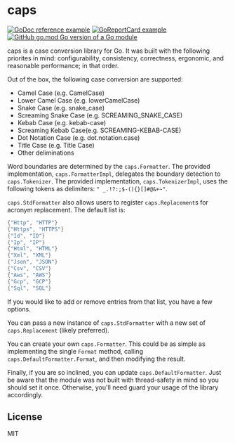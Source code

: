 # caps

[![GoDoc reference example](https://img.shields.io/badge/godoc-reference-blue.svg)](https://pkg.go.dev/github.com/chanced/caps)
[![GoReportCard example](https://goreportcard.com/badge/github.com/chanced/caps)](https://goreportcard.com/report/github.com/chanced/caps)
[![GitHub go.mod Go version of a Go module](https://img.shields.io/github/go-mod/go-version/gomods/athens.svg)](https://github.com/chanced/caps)

caps is a case conversion library for Go. It was built with the following
priorites in mind: configurability, consistency, correctness, ergonomic, and
reasonable performance; in that order.

Out of the box, the following case conversion are supported:

-   Camel Case (e.g. CamelCase)
-   Lower Camel Case (e.g. lowerCamelCase)
-   Snake Case (e.g. snake_case)
-   Screaming Snake Case (e.g. SCREAMING_SNAKE_CASE)
-   Kebab Case (e.g. kebab-case)
-   Screaming Kebab Case(e.g. SCREAMING-KEBAB-CASE)
-   Dot Notation Case (e.g. dot.notation.case)
-   Title Case (e.g. Title Case)
-   Other deliminations

Word boundaries are determined by the `caps.Formatter`. The provided implementation, `caps.FormatterImpl`,
delegates the boundary detection to `caps.Tokenizer`. The provided implementation, `caps.TokenizerImpl`,
uses the following tokens as delimiters: `" _.!?:;$-(){}[]#@&+~"`.

`caps.StdFormatter` also allows users to register `caps.Replacement`s for acronym replacement. The default list is:

```go
{"Http", "HTTP"}
{"Https", "HTTPS"}
{"Id", "ID"}
{"Ip", "IP"}
{"Html", "HTML"}
{"Xml", "XML"}
{"Json", "JSON"}
{"Csv", "CSV"}
{"Aws", "AWS"}
{"Gcp", "GCP"}
{"Sql", "SQL"}
```

If you would like to add or remove entries from that list, you have a few
options.

You can pass a new instance of `caps.StdFormatter` with a new set of
`caps.Replacement` (likely preferred).

You can create your own `caps.Formatter`. This could be as simple as
implementing the single `Format` method, calling `caps.DefaultFormatter.Format`,
and then modifying the result.

Finally, if you are so inclined, you can update `caps.DefaultFormatter`. Just be aware that the
module was not built with thread-safety in mind so you should set it once.
Otherwise, you'll need guard your usage of the library accordingly.

## License

MIT
